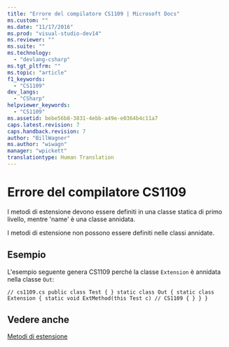 ```yaml
---
title: "Errore del compilatore CS1109 | Microsoft Docs"
ms.custom: ""
ms.date: "11/17/2016"
ms.prod: "visual-studio-dev14"
ms.reviewer: ""
ms.suite: ""
ms.technology: 
  - "devlang-csharp"
ms.tgt_pltfrm: ""
ms.topic: "article"
f1_keywords: 
  - "CS1109"
dev_langs: 
  - "CSharp"
helpviewer_keywords: 
  - "CS1109"
ms.assetid: bebe56b8-3831-4ebb-a49e-e0364b4c11a7
caps.latest.revision: 7
caps.handback.revision: 7
author: "BillWagner"
ms.author: "wiwagn"
manager: "wpickett"
translationtype: Human Translation
---
```

# Errore del compilatore CS1109
I metodi di estensione devono essere definiti in una classe statica di primo livello, mentre 'name' è una classe annidata.  
  
 I metodi di estensione non possono essere definiti nelle classi annidate.  
  
## Esempio  
 L'esempio seguente genera CS1109 perché la classe `Extension` è annidata nella classe `Out`:  
  
```  
// cs1109.cs public class Test { } static class Out { static class Extension { static void ExtMethod(this Test c) // CS1109 { } } }  
```  
  
## Vedere anche  
 [Metodi di estensione](../../csharp/programming-guide/classes-and-structs/extension-methods.md)